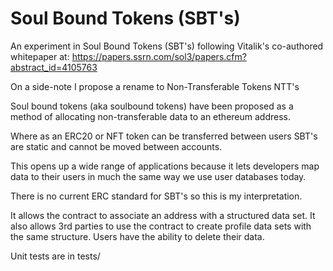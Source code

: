 # Soul Bound Tokens (SBT's)

An experiment in Soul Bound Tokens (SBT's) following Vitalik's co-authored whitepaper at:
https://papers.ssrn.com/sol3/papers.cfm?abstract_id=4105763

On a side-note I propose a rename to Non-Transferable Tokens NTT's

Soul bound tokens (aka soulbound tokens) have been proposed as a method of allocating non-transferable data to an ethereum address.

Where as an ERC20 or NFT token can be transferred between users SBT's are static and cannot be moved between accounts.

This opens up a wide range of applications because it lets developers map data to their users in much the same way we use user databases today.

There is no current ERC standard for SBT's so this is my interpretation.

It allows the contract to associate an address with a structured data set. It also allows 3rd parties to use the contract to create profile data sets with the same structure. Users have the ability to delete their data.

Unit tests are in tests/

